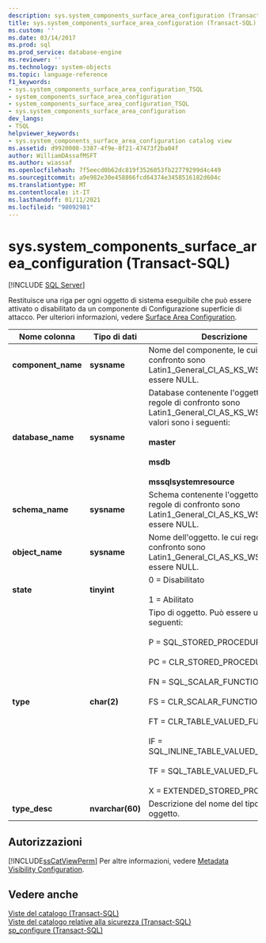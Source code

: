 ```yaml
---
description: sys.system_components_surface_area_configuration (Transact-SQL)
title: sys.system_components_surface_area_configuration (Transact-SQL) | Microsoft Docs
ms.custom: ''
ms.date: 03/14/2017
ms.prod: sql
ms.prod_service: database-engine
ms.reviewer: ''
ms.technology: system-objects
ms.topic: language-reference
f1_keywords:
- sys.system_components_surface_area_configuration_TSQL
- system_components_surface_area_configuration
- system_components_surface_area_configuration_TSQL
- sys.system_components_surface_area_configuration
dev_langs:
- TSQL
helpviewer_keywords:
- sys.system_components_surface_area_configuration catalog view
ms.assetid: d9920008-3387-4f9e-8f21-47473f2ba04f
author: WilliamDAssafMSFT
ms.author: wiassaf
ms.openlocfilehash: 7f5eecd0b62dc819f3526053fb22779299d4c449
ms.sourcegitcommit: a9e982e30e458866fcd64374e3458516182d604c
ms.translationtype: MT
ms.contentlocale: it-IT
ms.lasthandoff: 01/11/2021
ms.locfileid: "98092981"
---
```

# <a name="syssystem_components_surface_area_configuration-transact-sql"></a>sys.system_components_surface_area_configuration (Transact-SQL)
[!INCLUDE [SQL Server](../../includes/applies-to-version/sqlserver.md)]

  Restituisce una riga per ogni oggetto di sistema eseguibile che può essere attivato o disabilitato da un componente di Configurazione superficie di attacco. Per ulteriori informazioni, vedere [Surface Area Configuration](../../relational-databases/security/surface-area-configuration.md).  
  
|Nome colonna|Tipo di dati|Descrizione|  
|-----------------|---------------|-----------------|  
|**component_name**|**sysname**|Nome del componente, le cui regole di confronto sono Latin1_General_CI_AS_KS_WS. Non può essere NULL.|  
|**database_name**|**sysname**|Database contenente l'oggetto, le cui regole di confronto sono Latin1_General_CI_AS_KS_WS. I possibili valori sono i seguenti:<br /><br /> **master**<br /><br /> **msdb**<br /><br /> **mssqlsystemresource**|  
|**schema_name**|**sysname**|Schema contenente l'oggetto, le cui regole di confronto sono Latin1_General_CI_AS_KS_WS. Non può essere NULL.|  
|**object_name**|**sysname**|Nome dell'oggetto. le cui regole di confronto sono Latin1_General_CI_AS_KS_WS. Non può essere NULL.|  
|**state**|**tinyint**|0 = Disabilitato<br /><br /> 1 = Abilitato|  
|**type**|**char(2)**|Tipo di oggetto. Può essere uno dei seguenti:<br /><br /> P = SQL_STORED_PROCEDURE<br /><br /> PC = CLR_STORED_PROCEDURE<br /><br /> FN = SQL_SCALAR_FUNCTION<br /><br /> FS = CLR_SCALAR_FUNCTION<br /><br /> FT = CLR_TABLE_VALUED_FUNCTION<br /><br /> IF = SQL_INLINE_TABLE_VALUED_FUNCTION<br /><br /> TF = SQL_TABLE_VALUED_FUNCTION<br /><br /> X = EXTENDED_STORED_PROCEDURE|  
|**type_desc**|**nvarchar(60)**|Descrizione del nome del tipo di oggetto.|  
  
## <a name="permissions"></a>Autorizzazioni  
 [!INCLUDE[ssCatViewPerm](../../includes/sscatviewperm-md.md)] Per altre informazioni, vedere [Metadata Visibility Configuration](../../relational-databases/security/metadata-visibility-configuration.md).  
  
## <a name="see-also"></a>Vedere anche  
 [Viste del catalogo &#40;Transact-SQL&#41;](../../relational-databases/system-catalog-views/catalog-views-transact-sql.md)   
 [Viste del catalogo relative alla sicurezza &#40;Transact-SQL&#41;](../../relational-databases/system-catalog-views/security-catalog-views-transact-sql.md)   
 [sp_configure &#40;Transact-SQL&#41;](../../relational-databases/system-stored-procedures/sp-configure-transact-sql.md)  
  
  
